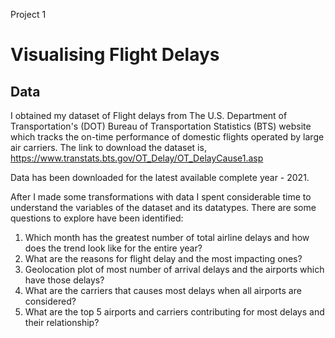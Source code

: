   Project 1

 # Visualising Flight Delays 

 ## Data

 
I obtained my dataset of Flight delays from The U.S. Department of Transportation's (DOT) Bureau of Transportation Statistics (BTS) website which tracks the on-time performance of domestic flights operated by large air carriers.
The link to download the dataset is,
https://www.transtats.bts.gov/OT_Delay/OT_DelayCause1.asp

Data has been downloaded for the latest available complete year - 2021. 

After I made some transformations with data I spent considerable time to understand the variables of the dataset and its 
datatypes. There are some questions to explore have been identified:

1) Which month has the greatest number of total airline delays and how does the trend look like for 
the entire year?
2) What are the reasons for flight delay and the most impacting ones?
3) Geolocation plot of most number of arrival delays and the airports which have those delays?
4) What are the carriers that causes most delays when all airports are considered?
5) What are the top 5 airports and carriers contributing for most delays and their relationship?
